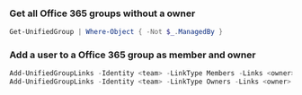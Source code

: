 ### Get all Office 365 groups without a owner

```powershell
Get-UnifiedGroup | Where-Object { -Not $_.ManagedBy }
```

### Add a user to a Office 365 group as member and owner

```powershell
Add-UnifiedGroupLinks -Identity <team> -LinkType Members -Links <owner>
Add-UnifiedGroupLinks -Identity <team> -LinkType Owners -Links <owner>
```
